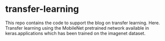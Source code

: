 # transfer-learning
This repo contains the code to support the blog on transfer learning. Here.  
Transfer learning using the MobileNet pretrained network available in keras.applications which has been trained on the imagenet dataset.

